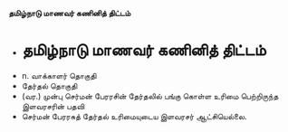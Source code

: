 **தமிழ்நாடு மாணவர் கணினித் திட்டம்**
- # தமிழ்நாடு மாணவர் கணினித் திட்டம்
- n. வாக்காளர் தொகுதி
- தேர்தல் தொகுதி
- (வர.) முன்பு செர்மன் பேரரசின் தேர்தலில் பங்கு கொள்ள உரிமை பெற்றிருந்த இளவரசரின் பதவி
- செர்மன் பேரரசுத் தேர்தல் உரிமையுடைய இளவரசர் ஆட்சியெல்லை.


